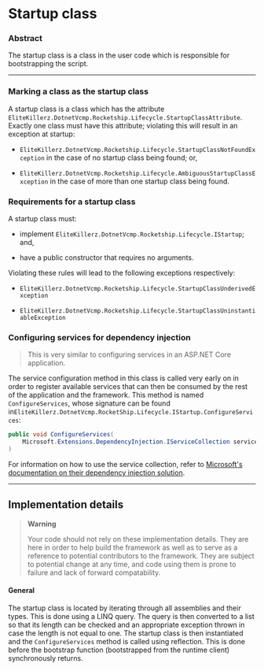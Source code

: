 # Startup class

### Abstract

The startup class is a class in the user code which is responsible for bootstrapping the script.

---

### Marking a class as the startup class

A startup class is a class which has the attribute `EliteKillerz.DotnetVcmp.Rocketship.Lifecycle.StartupClassAttribute`. Exactly one class must have this attribute; violating this will result in an exception at startup:

- `EliteKillerz.DotnetVcmp.Rocketship.Lifecycle.StartupClassNotFoundException` in the case of no startup class being found; or,

- `EliteKillerz.DotnetVcmp.Rocketship.Lifecycle.AmbiguousStartupClassException` in the case of more than one startup class being found.

### Requirements for a startup class

A startup class must:

- implement `EliteKillerz.DotnetVcmp.Rocketship.Lifecycle.IStartup`; and,

- have a public constructor that requires no arguments.

Violating these rules will lead to the following exceptions respectively:

- `EliteKillerz.DotnetVcmp.Rocketship.Lifecycle.StartupClassUnderivedException`

- `EliteKillerz.DotnetVcmp.Rocketship.Lifecycle.StartupClassUninstantiableException`

### Configuring services for dependency injection

> This is very similar to configuring services in an ASP.NET Core application.

The service configuration method in this class is called very early on in order to register available services that can then be consumed by the rest of the application and the framework. This method is named `ConfigureServices`, whose signature can be found in`EliteKillerz.DotnetVcmp.RocketShip.Lifecycle.IStartup.ConfigureServices`:

```csharp
public void ConfigureServices(
    Microsoft.Extensions.DependencyInjection.IServiceCollection services
)
```

For information on how to use the service collection, refer to [Microsoft's documentation on their dependency injection solution](https://docs.microsoft.com/en-us/aspnet/core/fundamentals/dependency-injection?view=aspnetcore-3.1).

---

## Implementation details

> **Warning**
> 
> Your code should not rely on these implementation details. They are here in order to help build the framework as well as to serve as a reference to potential contributors to the framework. They are subject to potential change at any time, and code using them is prone to failure and lack of forward compatability.

#### General

The startup class is located by iterating through all assemblies and their types. This is done using a LINQ query. The query is then converted to a list so that its length can be checked and an appropriate exception thrown in case the length is not equal to one. The startup class is then instantiated and the `ConfigureServices` method is called using reflection. This is done before the bootstrap function (bootstrapped from the runtime client) synchronously returns.
